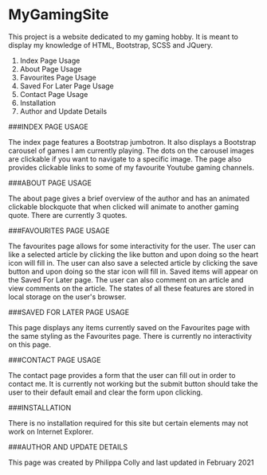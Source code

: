 # MyGamingSite

This project is a website dedicated to my gaming hobby. It is meant to display my knowledge of HTML, Bootstrap, SCSS and JQuery. 

1. Index Page Usage
1. About Page Usage
1. Favourites Page Usage
1. Saved For Later Page Usage
1. Contact Page Usage
1. Installation
1. Author and Update Details 

###INDEX PAGE USAGE

The index page features a Bootstrap jumbotron. It also displays a Bootstrap carousel of games I am currently playing. The dots on the carousel images are clickable if you want to navigate to a specific image. The page also provides clickable links to some of my favourite Youtube gaming channels.

###ABOUT PAGE USAGE

The about page gives a brief overview of the author and has an animated clickable blockquote that when clicked will animate to another gaming quote. There are currently 3 quotes.  

###FAVOURITES PAGE USAGE

The favourites page allows for some interactivity for the user. The user can like a selected article by clicking the like button and upon doing so the heart icon will fill in. The user can also save a selected article by clicking the save button and upon doing so the star icon will fill in. Saved items will appear on the Saved For Later page. The user can also comment on an article and view comments on the article. The states of all these features are stored in local storage on the user's browser. 

###SAVED FOR LATER PAGE USAGE

This page displays any items currently saved on the Favourites page with the same styling as the Favourites page. There is currently no interactivity on this page.

###CONTACT PAGE USAGE

The contact page provides a form that the user can fill out in order to contact me. It is currently not working but the submit button should take the user to their default email and clear the form upon clicking. 

###INSTALLATION

There is no installation required for this site but certain elements may not work on Internet Explorer.

###AUTHOR AND UPDATE DETAILS

This page was created by Philippa Colly and last updated in February 2021

